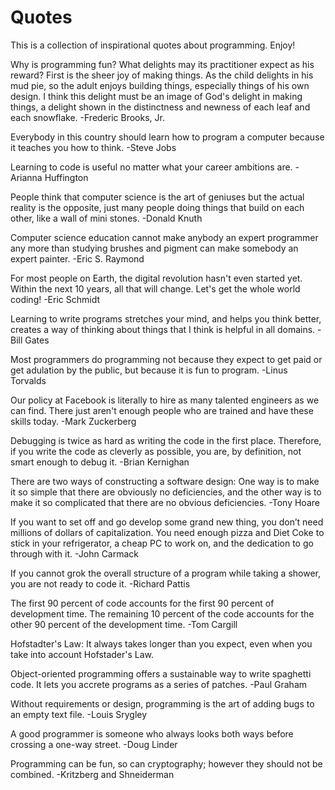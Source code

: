 # Quotes
This is a collection of inspirational quotes about programming. Enjoy!

Why is programming fun?  What delights may its practitioner expect as his
reward?
First is the sheer joy of making things.  As the child delights in his mud pie,
so the adult enjoys building things, especially things of his own design.  I
think this delight must be an image of God's delight in making things, a
delight shown in the distinctness and newness of each leaf and each snowflake.
-Frederic Brooks, Jr.

Everybody in this country should learn how to program a computer because it
teaches you how to think.
-Steve Jobs

Learning to code is useful no matter what your career ambitions are.
-Arianna Huffington

People think that computer science is the art of geniuses but the actual
reality is the opposite, just many people doing things that build on each
other, like a wall of mini stones.
-Donald Knuth

Computer science education cannot make anybody an expert programmer any more
than studying brushes and pigment can make somebody an expert painter.
-Eric S. Raymond

For most people on Earth, the digital revolution hasn't even started yet. Within
the next 10 years, all that will change. Let's get the whole world coding!
-Eric Schmidt

Learning to write programs stretches your mind, and helps you think better,
creates a way of thinking about things that I think is helpful in all domains.
-Bill Gates

Most programmers do programming not because they expect to get paid or get
adulation by the public, but because it is fun to program.
-Linus Torvalds

Our policy at Facebook is literally to hire as many talented engineers as we
can find. There just aren't enough people who are trained and have these skills
today.
-Mark Zuckerberg

Debugging is twice as hard as writing the code in the first place. Therefore,
if you write the code as cleverly as possible, you are, by definition, not
smart enough to debug it.
-Brian Kernighan

There are two ways of constructing a software design: One way is to make it so
simple that there are obviously no deficiencies, and the other way is to make
it so complicated that there are no obvious deficiencies.
-Tony Hoare

If you want to set off and go develop some grand new thing, you don’t need
millions of dollars of capitalization. You need enough pizza and Diet Coke to
stick in your refrigerator, a cheap PC to work on, and the dedication to go
through with it.
-John Carmack

If you cannot grok the overall structure of a program while taking a shower, you
are not ready to code it.
-Richard Pattis

The first 90 percent of code accounts for the first 90 percent of development
time. The remaining 10 percent of the code accounts for the other 90 percent of
the development time.
-Tom Cargill

Hofstadter's Law: It always takes longer than you expect, even when you take
into account Hofstader's Law.

Object-oriented programming offers a sustainable way to write spaghetti code.
It lets you accrete programs as a series of patches.
-Paul Graham

Without requirements or design, programming is the art of adding bugs to an
empty text file.
-Louis Srygley

A good programmer is someone who always looks both ways before crossing a
one-way street.
-Doug Linder

Programming can be fun, so can cryptography; however they should not be
combined.
-Kritzberg and Shneiderman

